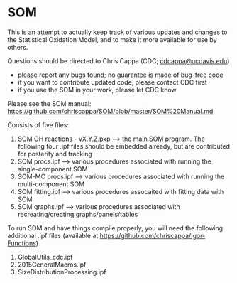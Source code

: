 # SOM

This is an attempt to actually keep track of various updates and changes to the Statistical Oxidation Model, and to make it more available for use by others.

Questions should be directed to Chris Cappa (CDC; cdcappa@ucdavis.edu)
  - please report any bugs found; no guarantee is made of bug-free code
  - if you want to contribute updated code, please contact CDC first
  - if you use the SOM in your work, please let CDC know

Please see the SOM manual: https://github.com/chriscappa/SOM/blob/master/SOM%20Manual.md

Consists of five files:
1. SOM OH reactions - vX.Y.Z.pxp --> the main SOM program. The following four .ipf files should be embedded already, but are contributed for posterity and tracking
2. SOM procs.ipf --> various procedures associated with running the single-component SOM
3. SOM-MC procs.ipf --> various procedures associated with running the multi-component SOM
4. SOM fitting.ipf --> various procedures assocaited with fitting data with SOM
5. SOM graphs.ipf --> various procedures associated with recreating/creating graphs/panels/tables

To run SOM and have things compile properly, you will need the following additional .ipf files (available at https://github.com/chriscappa/Igor-Functions) 

1. GlobalUtils_cdc.ipf
2. 2015GeneralMacros.ipf
3. SizeDistributionProcessing.ipf
